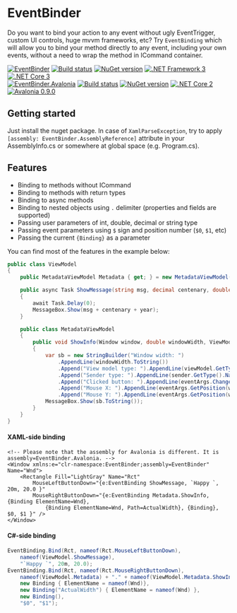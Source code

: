 # EventBinder

Do you want to bind your action to any event without ugly EventTrigger, custom UI controls, huge mvvm frameworks, etc? Try `EventBinding` which will allow you to bind your method directly to any event, including your own events, without a need to wrap the method in ICommand container.

[![EventBinder](https://img.shields.io/badge/EventBinder-WPF-brightgreen)](https://www.nuget.org/packages/EventBinder) [![Build status](https://ci.appveyor.com/api/projects/status/2k5lfrim0dxbekuy?svg=true)](https://ci.appveyor.com/project/Serg046/eventbinder) [![NuGet version](https://badge.fury.io/nu/EventBinder.svg)](https://www.nuget.org/packages/EventBinder) [![.NET Framework 3](https://img.shields.io/badge/.NET%20%20Framework-3+-brightgreen)](https://www.nuget.org/packages/EventBinder) [![.NET Core 3](https://img.shields.io/badge/.NET%20%20Core-3+-brightgreen)](https://www.nuget.org/packages/EventBinder)  
[![EventBinder.Avalonia](https://img.shields.io/badge/EventBinder-Avalonia-brightgreen)](https://www.nuget.org/packages/EventBinder.Avalonia) [![Build status](https://ci.appveyor.com/api/projects/status/2k5lfrim0dxbekuy?svg=true)](https://ci.appveyor.com/project/Serg046/eventbinder) [![NuGet version](https://badge.fury.io/nu/EventBinder.Avalonia.svg)](https://www.nuget.org/packages/EventBinder.Avalonia) [![.NET Core 2](https://img.shields.io/badge/.NET%20%20Core-2+-brightgreen)](https://www.nuget.org/packages/EventBinder.Avalonia) [![Avalonia 0.9.0](https://img.shields.io/badge/Avalonia-0.9.0+-brightgreen)](https://www.nuget.org/packages/EventBinder.Avalonia)
## Getting started

Just install the nuget package. In case of `XamlParseException`, try to apply `[assembly: EventBinder.AssemblyReference]` attribute in your AssemblyInfo.cs or somewhere at global space (e.g. Program.cs).

## Features
- Binding to methods without ICommand
- Binding to methods with return types
- Binding to async methods
- Binding to nested objects using `.` delimiter (properties and fields are supported)
- Passing user parameters of int, double, decimal or string type
- Passing event parameters using `$` sign and position number (`$0`, `$1`, etc)
- Passing the current `{Binding}` as a parameter

You can find most of the features in the example below:
```csharp
public class ViewModel
{
    public MetadataViewModel Metadata { get; } = new MetadataViewModel();

    public async Task ShowMessage(string msg, decimal centenary, double year)
    {
        await Task.Delay(0);
        MessageBox.Show(msg + centenary + year);
    }

    public class MetadataViewModel
    {
        public void ShowInfo(Window window, double windowWidth, ViewModel viewModel, object sender, MouseButtonEventArgs eventArgs)
        {
            var sb = new StringBuilder("Window width: ")
                .AppendLine(windowWidth.ToString())
                .Append("View model type: ").AppendLine(viewModel.GetType().Name)
                .Append("Sender type: ").AppendLine(sender.GetType().Name)
                .Append("Clicked button: ").AppendLine(eventArgs.ChangedButton.ToString())
                .Append("Mouse X: ").AppendLine(eventArgs.GetPosition(window).X.ToString())
                .Append("Mouse Y: ").AppendLine(eventArgs.GetPosition(window).Y.ToString());
            MessageBox.Show(sb.ToString());
        }
    }
}
```
#### XAML-side binding
```xaml
<!-- Please note that the assembly for Avalonia is different. It is assembly=EventBinder.Avalonia. -->
<Window xmlns:e="clr-namespace:EventBinder;assembly=EventBinder" Name="Wnd">
    <Rectangle Fill="LightGray" Name="Rct"
        MouseLeftButtonDown="{e:EventBinding ShowMessage, `Happy `, 20m, 20.0 }"
        MouseRightButtonDown="{e:EventBinding Metadata.ShowInfo, {Binding ElementName=Wnd},
            {Binding ElementName=Wnd, Path=ActualWidth}, {Binding}, $0, $1 }" />
</Window>
```
#### C#-side binding
```csharp
EventBinding.Bind(Rct, nameof(Rct.MouseLeftButtonDown),
    nameof(ViewModel.ShowMessage),
    "`Happy `", 20m, 20.0);
EventBinding.Bind(Rct, nameof(Rct.MouseRightButtonDown),
    nameof(ViewModel.Metadata) + "." + nameof(ViewModel.Metadata.ShowInfo),
    new Binding { ElementName = nameof(Wnd)},
    new Binding("ActualWidth") { ElementName = nameof(Wnd) },
    new Binding(),
    "$0", "$1");
```
